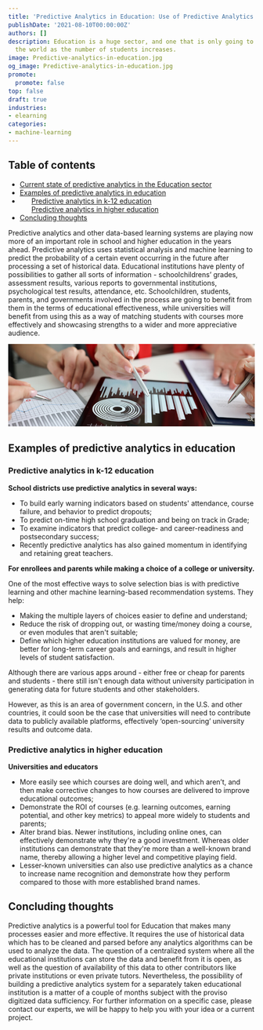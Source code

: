 ```yaml
---
title: 'Predictive Analytics in Education: Use of Predictive Analytics in Education'
publishDate: '2021-08-10T00:00:00Z'
authors: []
description: Education is a huge sector, and one that is only going to grow around
  the world as the number of students increases.
image: Predictive-analytics-in-education.jpg
og_image: Predictive-analytics-in-education.jpg
promote:
  promote: false
top: false
draft: true
industries:
- elearning
categories:
- machine-learning
---
```

<h2>Table of contents</h2>
<ul>
 <li><a href="#introduction">Current state of predictive analytics in the Education sector</a></li>
 <li><a href="#predictive-analytics-examples">Examples of predictive analytics in education</a>
  <li>
   <ol><a href="#k-12-education">Predictive analytics in k-12 education</a></ol>
   <ol><a href="#higher-education">Predictive analytics in higher education</a></ol>
  </li>
 </li>
 <li><a href="#summary">Concluding thoughts</a>
</ul>


<a name="introduction"></a>
Predictive analytics and other data-based learning systems are playing now more of an important role in school and higher education in the years ahead. Predictive analytics uses statistical analysis and machine learning to predict the probability of a certain event occurring in the future after processing a set of historical data. Educational institutions have plenty of possibilities to gather all sorts of information - schoolchildrens’ grades, assessment results, various reports to governmental institutions, psychological test results, attendance, etc.
Schoolchildren, students, parents, and governments involved in the process are going to benefit from them in the terms of educational effectiveness, while universities will benefit from using this as a way of matching students with courses more effectively and showcasing strengths to a wider and more appreciative audience.

![prediction-analytics.jpg](prediction-analytics.jpg)

<a name="predictive-analytics-examples"></a>

## Examples of predictive analytics in education
<a name="k-12-education"></a>
### Predictive analytics in k-12 education

**School districts use predictive analytics in several ways:**

* To build early warning indicators based on students' attendance, course failure, and behavior to predict dropouts;
* To predict on-time high school graduation and being on track in Grade;
* To examine indicators that predict college- and career-readiness and postsecondary success;
* Recently predictive analytics has also gained momentum in identifying and retaining great teachers.

**For enrollees and parents while making a choice of a college or university.**


One of the most effective ways to solve selection bias is with predictive learning and other machine learning-based recommendation systems. They help:

* Making the multiple layers of choices easier to define and understand;
* Reduce the risk of dropping out, or wasting time/money doing a course, or even modules that aren't suitable;
* Define which higher education institutions are valued for money, are better for long-term career goals and earnings, and result in higher levels of student satisfaction.

Although there are various apps around - either free or cheap for parents and students - there still isn't enough data without university participation in generating data for future students and other stakeholders.

However, as this is an area of government concern, in the U.S. and other countries, it could soon be the case that universities will need to contribute data to publicly available platforms, effectively ‘open-sourcing’ university results and outcome data.

<a name="higher-education"></a>
### Predictive analytics in higher education
**Universities and educators**

* More easily see which courses are doing well, and which aren’t, and then make corrective changes to how courses are delivered to improve educational outcomes;
* Demonstrate the ROI of courses (e.g. learning outcomes, earning potential, and other key metrics) to appeal more widely to students and parents;
* Alter brand bias. Newer institutions, including online ones, can effectively demonstrate why they're a good investment. Whereas older institutions can demonstrate that they're more than a well-known brand name, thereby allowing a higher level and competitive playing field.
* Lesser-known universities can also use predictive analytics as a chance to increase name recognition and demonstrate how they perform compared to those with more established brand names.

<a name="summary"></a>
## Concluding thoughts

Predictive analytics is a powerful tool for Education that makes many processes easier and more effective. It requires the use of historical data which has to be cleaned and parsed before any analytics algorithms can be used to analyze the data. The question of a centralized system where all the educational institutions can store the data and benefit from it is open, as well as the question of availability of this data to other contributors like private institutions or even private tutors. Nevertheless, the possibility of building a predictive analytics system for a separately taken educational institution is a matter of a couple of months subject with the proviso digitized data sufficiency. For further information on a specific case, please contact our experts, we will be happy to help you with your idea or a current project.


